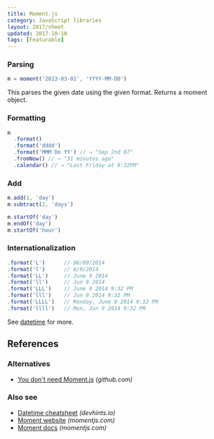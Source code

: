```yaml
---
title: Moment.js
category: JavaScript libraries
layout: 2017/sheet
updated: 2017-10-10
tags: [Featurable]
---
```


### Parsing

```js
m = moment('2013-03-01', 'YYYY-MM-DD')
```

This parses the given date using the given format. Returns a moment object.

### Formatting

```js
m
  .format()
  .format('dddd')
  .format('MMM Do YY') // → "Sep 2nd 07"
  .fromNow() // → "31 minutes ago"
  .calendar() // → "Last Friday at 9:32PM"
```

### Add

```js
m.add(1, 'day')
m.subtract(2, 'days')
```

```js
m.startOf('day')
m.endOf('day')
m.startOf('hour')
```

### Internationalization

```js
.format('L')      // 06/09/2014
.format('l')      // 6/9/2014
.format('LL')     // June 9 2014
.format('ll')     // Jun 9 2014
.format('LLL')    // June 9 2014 9:32 PM
.format('lll')    // Jun 9 2014 9:32 PM
.format('LLLL')   // Monday, June 9 2014 9:32 PM
.format('llll')   // Mon, Jun 9 2014 9:32 PM
```

See [datetime](./datetime) for more.

<!-- TODO: include common/moment_format.md title="Formatting" -->

## References

### Alternatives

* [You don't need Moment.js](https://github.com/you-dont-need/You-Dont-Need-Momentjs) _(github.com)_

### Also see

* [Datetime cheatsheet](./datetime) _(devhints.io)_
* [Moment website](http://momentjs.com/) _(momentjs.com)_
* [Moment docs](http://momentjs.com/docs/) _(momentjs.com)_
